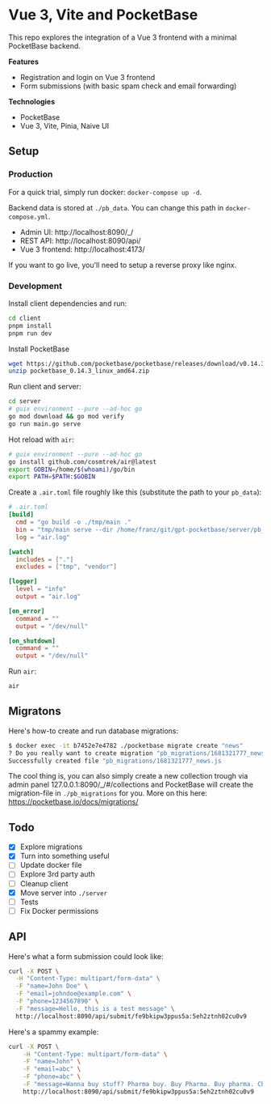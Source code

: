 # Vue 3, Vite and PocketBase

This repo explores the integration of a Vue 3 frontend with a minimal PocketBase backend.

**Features**

- Registration and login on Vue 3 frontend
- Form submissions (with basic spam check and email forwarding)

**Technologies**

- PocketBase
- Vue 3, Vite, Pinia, Naive UI

## Setup
### Production

For a quick trial, simply run docker: `docker-compose up -d`.

Backend data is stored at `./pb_data`. You can change this path in `docker-compose.yml`.

- Admin UI: http://localhost:8090/_/
- REST API: http://localhost:8090/api/
- Vue 3 frontend: http://localhost:4173/

If you want to go live, you'll need to setup a reverse proxy like nginx.

### Development

Install client dependencies and run:

```bash
cd client
pnpm install
pnpm run dev
```

Install PocketBase

```bash
wget https://github.com/pocketbase/pocketbase/releases/download/v0.14.3/pocketbase_0.14.3_linux_amd64.zip
unzip pocketbase_0.14.3_linux_amd64.zip
```

Run client and server:

```bash
cd server
# guix environment --pure --ad-hoc go
go mod download && go mod verify
go run main.go serve
```

Hot reload with `air`:

```bash
# guix environment --pure --ad-hoc go
go install github.com/cosmtrek/air@latest
export GOBIN=/home/$(whoami)/go/bin
export PATH=$PATH:$GOBIN
```

Create a `.air.toml` file roughly like this (substitute the path to your `pb_data`):

```toml
# .air.toml
[build]
  cmd = "go build -o ./tmp/main ."
  bin = "tmp/main serve --dir /home/franz/git/gpt-pocketbase/server/pb_data"
  log = "air.log"

[watch]
  includes = ["."]
  excludes = ["tmp", "vendor"]

[logger]
  level = "info"
  output = "air.log"

[on_error]
  command = ""
  output = "/dev/null"

[on_shutdown]
  command = ""
  output = "/dev/null"
```

Run `air`:

```bash
air
```

## Migratons

Here's how-to create and run database migrations:

```bash
$ docker exec -it b7452e7e4782 ./pocketbase migrate create "news"
? Do you really want to create migration "pb_migrations/1681321777_news.js"? Yes
Successfully created file "pb_migrations/1681321777_news.js
```

The cool thing is, you can also simply create a new collection trough via admin panel 127.0.0.1:8090/_/#/collections and PocketBase will create the migration-file in `./pb_migrations` for you. More on this here: https://pocketbase.io/docs/migrations/

## Todo

- [X] Explore migrations
- [X] Turn into something useful
- [ ] Update docker file
- [ ] Explore 3rd party auth
- [ ] Cleanup client
- [X] Move server into `./server`
- [ ] Tests
- [ ] Fix Docker permissions

## API

Here's what a form submission could look like:

```bash
curl -X POST \
  -H "Content-Type: multipart/form-data" \
  -F "name=John Doe" \
  -F "email=johndoe@example.com" \
  -F "phone=1234567890" \
  -F "message=Hello, this is a test message" \
  http://localhost:8090/api/submit/fe9bkipw3ppus5a:5eh2ztnh02cu0v9
```

Here's a spammy example:

```bash
curl -X POST \
    -H "Content-Type: multipart/form-data" \
    -F "name=John" \
    -F "email=abc" \
    -F "phone=abc" \
    -F "message=Wanna buy stuff? Pharma buy. Buy Pharma. Buy pharma. Check this link http://spamsite.com and this one https://spamsite2.com" \
    http://localhost:8090/api/submit/fe9bkipw3ppus5a:5eh2ztnh02cu0v9
```